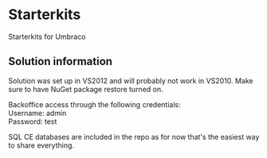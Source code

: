 Starterkits
===========

Starterkits for Umbraco

## Solution information ##

Solution was set up in VS2012 and will probably not work in VS2010. Make sure to have NuGet package restore turned on.

Backoffice access through the following credentials:  
Username: admin  
Password: test

SQL CE databases are included in the repo as for now that's the easiest way to share everything.